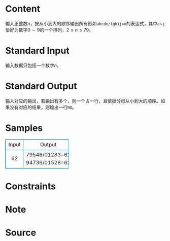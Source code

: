 
# Content

输入正整数$n$，按从小到大的顺序输出所有形如`abcde/fghij=n`的表达式，其中`a`~`j`恰好为数字$0\sim 9$的一个排列，$2\le n\le 79$。

# Standard Input

输入数据只包括一个数字$n$。

# Standard Output

输入对应的输出，若输出有多个，则一个占一行，且依据分母从小到大的顺序。如果没有对应的结果，则输出一行`NO`。

# Samples

<style>
        table,table tr th, table tr td { border:1px solid #0094ff; }
        table { width: 200px; min-height: 25px; line-height: 25px; text-align: center; border-collapse: collapse;}   
    </style>
<table>
	<tr>
		<td>Input</td>
		<td>Output</td>
	</tr>
<tr><td>62</td><td>79546/01283=62
94736/01528=62</td></tr></table>


# Constraints



# Note



# Source


